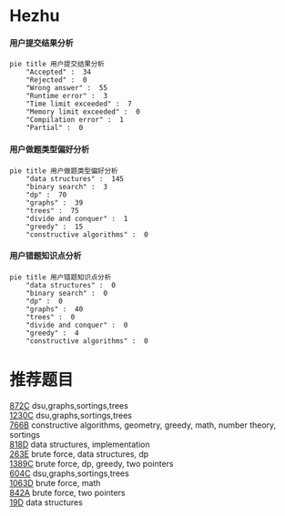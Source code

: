 # Hezhu

<!-- tabs:start -->



#### **用户提交结果分析**

```mermaid
pie title 用户提交结果分析
    "Accepted" :  34
    "Rejected" :  0
    "Wrong answer" :  55
    "Runtime error" :  3
    "Time limit exceeded" :  7
    "Memory limit exceeded" :  0
    "Compilation error" :  1
    "Partial" :  0
```

#### **用户做题类型偏好分析**

```mermaid
pie title 用户做题类型偏好分析
    "data structures" :  145
    "binary search" :  3
    "dp" :  70
    "graphs" :  39
    "trees" :  75
    "divide and conquer" :  1
    "greedy" :  15
    "constructive algorithms" :  0
```
#### **用户错题知识点分析**

```mermaid
pie title 用户错题知识点分析
    "data structures" :  0
    "binary search" :  0
    "dp" :  0
    "graphs" :  40
    "trees" :  0
    "divide and conquer" :  0
    "greedy" :  4
    "constructive algorithms" :  0
```



<!-- tabs:end -->
# 推荐题目
[872C](https://codeforces.com/contest/872/problem/C)		dsu,graphs,sortings,trees		  
[1230C](https://codeforces.com/contest/1230/problem/C)		dsu,graphs,sortings,trees		  
[766B](https://codeforces.com/contest/766/problem/B)		constructive algorithms,
                        geometry,
                        greedy,
                        math,
                        number theory,
                        sortings		  
[818D](https://codeforces.com/contest/818/problem/D)		data structures,
                        implementation		  
[263E](https://codeforces.com/contest/263/problem/E)		brute force,
                        data structures,
                        dp		  
[1389C](https://codeforces.com/contest/1389/problem/C)		brute force,
                        dp,
                        greedy,
                        two pointers		  
[604C](https://codeforces.com/contest/604/problem/C)		dsu,graphs,sortings,trees		  
[1063D](https://codeforces.com/contest/1063/problem/D)		brute force,
                        math		  
[842A](https://codeforces.com/contest/842/problem/A)		brute force,
                        two pointers		  
[19D](https://codeforces.com/contest/19/problem/D)		data structures		  
